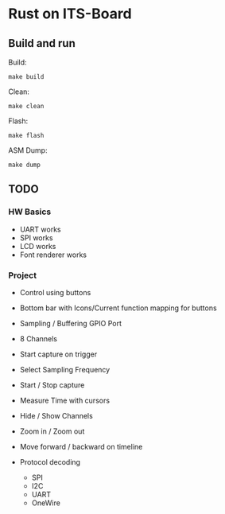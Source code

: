 # Rust on ITS-Board

## Build and run

Build:

`make build`

Clean:

`make clean`

Flash:

`make flash`

ASM Dump:

`make dump`

## TODO

### HW Basics

- UART works
- SPI works
- LCD works
- Font renderer works

### Project

- Control using buttons

- Bottom bar with Icons/Current function mapping for buttons
- Sampling / Buffering GPIO Port

- 8 Channels
- Start capture on trigger
- Select Sampling Frequency
- Start / Stop capture
- Measure Time with cursors
- Hide / Show Channels
- Zoom in / Zoom out
- Move forward / backward on timeline

- Protocol decoding
	- SPI
	- I2C
	- UART
	- OneWire
